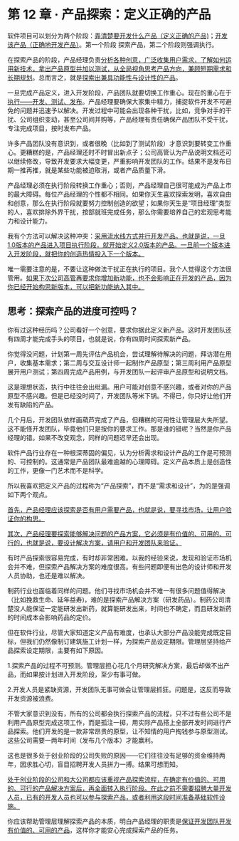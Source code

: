 # 第 12 章 · 产品探索：定义正确的产品

软件项目可以划分为两个阶段：<u>弄清楚要开发什么产品（定义正确的产品)</u>；<u>开发该产品（正确地开发产品）</u>。第一个阶段
探索产品，第二个阶段则强调执行。

在探索产品的阶段，产品经理负责<u>分析各种创意，广泛收集用户需求，了解如何运用新技术，拿出产品原型并加以测试，从全局视角思考产品方向，兼顾短期需求和长期规划</u>。总而言之，就是<u>探索出兼具功能性与设计性的产品</u>。

一旦完成产品定义，进入开发阶段，产品团队就要切换工作重心。现在的重心在于<u>执行——开发、测试、发布</u>。产品经理要确保大家集中精力，捕捉软件开发不可避免的问题并迅速予以解决。开发过程中可能会出现各种干扰，比如，竞争对手的干扰、公司组织变动，甚至公司间并购等，产品经理有责任确保产品团队不受干扰，专注完成项目，按时发布产品。

许多产品团队没有意识到，或者很晚（比如到了测试阶段）才意识到要转变工作重心。更糟糕的是，产品经理还时不时冒出新点子；公司高管认为产品说明文档还可以继续修改，导致开发要求大幅变更，严重影响开发团队的工作。结果不是发布日期一推再推，就是某些功能被迫取消，或者产品质量下滑。

产品经理必须在执行阶段转换工作重心；否则，产品经理自己很可能成为产品上市的最大障碍。每位产品经理的个性都不相同。如果你天生喜欢探索发明，喜欢自由和创意，那么在执行阶段就要努力控制创造的欲望；如果你天生是“项目经理”类型的人，喜欢排除外界干扰，按部就班完成任务，那么你需要培养自己的宏观思考能力和设计能力。

我有个方法可以解决这种冲突：<u>采用流水线方式并行开发产品。也就是说，一旦1.0版本的产品进入项目执行阶段，就开始定义2.0版本的产品。一旦前一个版本进入开发阶段，就把你的创造热情投入下一个版本。</u>

唯一需要注意的是，不要让这种做法干扰正在执行的项目。我个人觉得这个方法很管用。<u>如果下次公司高管再要求你增加新功能，也不会影响正在开发的产品，因为你已经开始构思新版本，可以把新功能纳入其中。</u>

## 思考：探索产品的进度可控吗？

你有过这种经历吗？公司看好一个创意，要求你据此定义新产品。这时开发团队还有四周才能完成手头的项目，也就是说，你有四周时间探索新产品。

你觉得没问题，计划第一周先评估产品机会，尝试理解待解决的问题，拜访潜在用户，收集基本需求；第二周与交互设计师一起制作产品原型；第三周利用产品原型展开用户测试；第四周完成产品用例，与开发团队一起评审产品原型和说明文档。

这是理想状态，执行中往往会出纰漏。用户可能对创意不感兴趣，或者对你的产品原型不感兴趣。但是已经没时间了，开发团队等米下锅。不得已，你只好让他们开发有缺陷的产品。

几个月后，开发团队依样画葫芦完成了产品，但糟糕的可用性让管理层大失所望。这不能怪开发团队，毕竟他们只是按你的要求工作。那是谁的错呢？当然是你产品经理的错。如果不改变观念，同样的问题迟早还会出现。

软件产品行业存在一种根深蒂固的偏见，认为分析需求和设计产品的工作是可预测的、可控制的。这通常是产品团队最难逾越的心理障碍。定义产品本质上是创造性的工作，更像一门艺术而不是科学。

所以我喜欢把定义产品的过程称为“产品探索”，而不是“需求和设计”，为的是强调如下两个观点。


<u>首先，产品经理应该探索是否有用户需要产品，也就是说，要寻找市场，让用户验证你的构思。</u>

<u>其次，产品经理要探索能够解决问题的产品方案，它必须是有价值的、可用的、可行的，也就是说，要设计解决方案，请用户和开发团队来验证。</u>


有时产品探索很容易完成，有时却非常困难。以我的经验来说，发现和验证市场机会并不难，但探索产品解决方案的难度很高。有些问题即便有出色的设计师和开发人员协助，也还是难以解决。

制药行业也面临着同样的问题。他们寻找市场机会并不难一有很多问题值得解决（比如挽救生命、延年益寿)，难的是探索产品解决方案（研发药品）。制药公司清楚没人能保证一定能研发出新药，就算能研发出来，时间也不确定，而且研发新药的时间成本会影响药品的定价。

但在软件行业，尽管大家知道定义产品有难度，也承认大部分产品没能完成既定目标，但我们仍然像制订建筑施工计划一样，为探索产品设定期限。管理层坚持给产品探索设定期限，主要有如下原因。

1.探索产品的过程不可预测。管理层担心花几个月研究解决方案，最后却做不出产品，而如果按计划进入开发阶段，至少有事可做。

2.开发人员是紧缺资源，开发团队无事可做会让管理层抓狂。问题是，这反而导致开发资源被浪费。

不管大家意识到没有，所有的公司都会执行探索产品的流程，只不过有些公司不是利用产品原型完成这项工作，而是孤注一掷，用实际产品搭上全部开发时间进行产品探索。他们开发的是一款非常昂贵的原型，让不知情的用户掏钱参与原型测试。这些公司需要一两年时间（发布几个版本）才能赢利。

这也是很多处于创业阶段的公司失败的原因——它们往往没有足够的资金维持两年，因求胜心切，盲目招聘开发人员拼力一搏。结果可想而知。

<u>处于创业阶段的公司和大公司都应该重视产品探索流程，在确定有价值的、可用的、可行的产品解决方案后，再全面转入执行阶段。在此之前不需要招聘大量开发人员，已有的开发人员也可以参与探索产品，或者利用这段时间准备基础软件设施。</u>

你应该帮助管理层理解探索产品的本质，明白产品经理的职责是<u>保证开发团队开发有价值的、可用的产品</u>，这样你才能安心完成探索产品的任务。